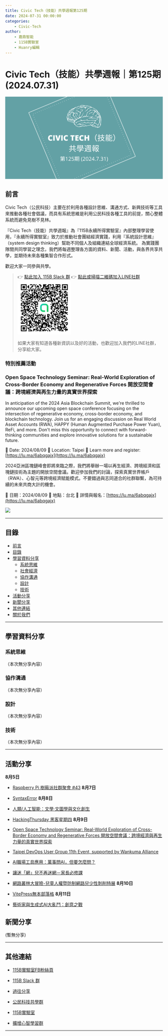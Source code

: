 ```yaml
---
title: Civic Tech（技能）共學週報第125期
date: 2024-07-31 00:00:00
categories:
	- Civic-Tech
author:
	- 嘉鼎智能
	- 115B實驗室
	- Huanry編輯
---
```

# Civic Tech（技能）共學週報｜第125期 (2024.07.31)

![Civic-Tech-125](/img/ct/125.png)

## 前言

Civic Tech（公民科技）主要在於利用各種設計思維、溝通方式、新興技術等工具來推動各種社會倡議，而具有系統思維是利用公民科技各種工具的前提，關心整體系統而避免見樹不見林。

『Civic Tech（技能）共學週報』為『115B永續所得實驗室』內部整理學習使用，『永續所得實驗室』致力於推動社會團結經濟實踐，利用『系統設計思維』（system design thinking）幫助不同個人及組織連結全球經濟系統。
為實踐團隊間共同學習之理念，我們將每週整理各方面的資料、新聞、活動，與各界共享共學，並期待未來各種集智合作形式。

歡迎大家一同參與共學。

>👉  [點此加入 115B Slack 群](https://bit.ly/Slack115b)
>👉  [點此或掃描二維碼加入LINE社群](https://line.me/ti/g2/Dj4AkbdDsY6o4D_CdDUB6Q)
>[![公民科技共學群](/img/產品共學群.jpg)](https://line.me/ti/g2/Dj4AkbdDsY6o4D_CdDUB6Q)
>
>如果大家有知道各種新資訊以及好的活動，也歡迎加入我們的LINE社群，分享給大家。


### 特別推薦活動

### Open Space Technology Seminar: Real-World Exploration of Cross-Border Economy and Regenerative Forces 開放空間會議：跨境經濟與再生力量的真實世界探索

In anticipation of the 2024 Asia Blockchain Summit, we're thrilled to announce our upcoming open space conference focusing on the intersection of regenerative economy, cross-border economy, and blockchain technology. Join us for an engaging discussion on Real World Asset Accounts (RWA), HAPPY (Human Augmented Purchase Power Yuan), ReFi, and more. Don't miss this opportunity to connect with forward-thinking communities and explore innovative solutions for a sustainable future.

📅 Date: 2024/08/09
📍 Location: Taipei
🔗 Learn more and register: [https://lu.ma/6abqgajx](https://lu.ma/6abqgajx)

2024亞洲區塊鏈峰會即將來臨之際，我們將舉辦一場以再生經濟、跨境經濟和區塊鏈技術為主題的開放空間會議。歡迎參加我們的討論，探索真實世界帳戶（RWA）、心智元等跨境經濟賦能模式。不要錯過與志同道合的社群聯繫，為可持續的未來共商大計的機會。

📅 日期：2024/08/09
📍 地點：台北
🔗 詳情與報名：[https://lu.ma/6abqgajx](https://lu.ma/6abqgajx)


[![](https://images.lumacdn.com/cdn-cgi/image/format=auto,fit=cover,dpr=2,background=white,quality=75,width=400,height=400/event-covers/0f/bdd1124a-9235-462c-9393-b24beae6213e)](https://lu.ma/6abqgajx)


---
## 目錄
- [前言](#前言)
- [目錄](#目錄)
- [學習資料分享](#學習資料分享)
	- [系統思維](#系統思維)
	- [社會經濟](#社會經濟)
	- [協作溝通](#協作溝通)
	- [設計](#設計)
	- [技術](#技術)
- [活動分享](#活動分享)
- [新聞分享](#新聞分享)
- [其他連結](#其他連結)
- [關於我們](#關於我們)

---
## 學習資料分享
### 系統思維

（本次無分享內容）

### 協作溝通

（本次無分享內容）

### 設計

（本次無分享內容）

### 技術

（本次無分享內容）

---
## 活動分享

**8月5日**
- [Raspberry Pi 樹莓派社群聚會 #43](https://raspberrypi-tw-bdfa45.kktix.cc/events/meetup43)
**8月7日**
- [SyntaxError](https://www.meetup.com/pythonhug/events/302308243/?recId=1975d3f4-de96-4e77-bd84-64cc9b7a8f6f)
**8月8日**
- [人類/人工智能：文學·文圖學與文化創生 ](https://docs.google.com/forms/d/e/1FAIpQLScRKoWElDUmoa_GUpNqLfx7R0a9-VXnj60Xc6cZ9P2HjL4SXg/viewform)

- [HackingThursday 黑客星期四](https://www.meetup.com/hackingthursday/events/302328132/)
**8月9日**
- [Open Space Technology Seminar: Real-World Exploration of Cross-Border Economy and Regenerative Forces 開放空間會議：跨境經濟與再生力量的真實世界探索](https://lu.ma/6abqgajx)

- [Taipei DevOps User Group 11th Event, supported by Wankuma Alliance](https://www.meetup.com/taipei-devops-user-group/events/302076675/)

- [AI職場工具應用：萬事問AI，但要怎麼問？](https://www.accupass.com/event/2407241036561802566403)

- [讓迷「網」兒不再迷網－家長必修課](https://www.accupass.com/event/2407170040326795534500)

- [網路叢林大冒險-兒童人權暨防制網路兒少性剝削特展](https://www.accupass.com/event/2406270832541384380202)
**8月10日**
- [VitePress無本部落格](https://www.accupass.com/event/2407140505529854278730)
**8月11日**
- [藝術家與生成式AI大亂鬥：創意之戰](https://www.accupass.com/event/2407160712341667018160)


## 新聞分享

(暫無分享)

---
## 其他連結

- [115B實驗室FB粉絲頁](https://www.facebook.com/%E6%B0%B8%E7%BA%8C%E6%89%80%E5%BE%97%E5%AF%A6%E9%A9%97%E5%AE%A4-102916798609139)

- [115B Slack 群](https://bit.ly/Slack115b)

- [過往分享](/categories/Civic-Tech)

- [公民科技共學群](https://line.me/ti/g2/Dj4AkbdDsY6o4D_CdDUB6Q?utm_source=invitation&utm_medium=link_copy&utm_campaign=default)

- [115B實驗室](https://line.me/ti/g2/asPFU-0w4o9MIRSBdb4gtg?utm_source=invitation&utm_medium=link_copy&utm_campaign=default)

- [擴增心智學習群](https://line.me/ti/g2/asPFU-0w4o9MIRSBdb4gtg?utm_source=invitation&utm_medium=link_copy&utm_campaign=default)

---